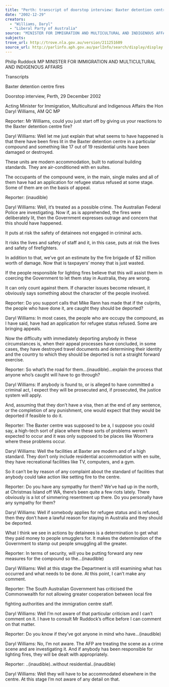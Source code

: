 ```yaml
---
title: "Perth: transcript of doorstop interview: Baxter detention centre fires."
date: "2002-12-29"
creators:
  - "Williams, Daryl"
  - "Liberal Party of Australia"
source: "MINISTER FOR IMMIGRATION AND MULTICULTURAL AND INDIGENOUS AFFAIRS"
subjects:
trove_url: http://trove.nla.gov.au/version/211251609
source_url: http://parlinfo.aph.gov.au/parlInfo/search/display/display.w3p;query=Id%3A%22media/pressrel/M5B86%22
---
```


 Philip Ruddock MP  MINISTER FOR IMMIGRATION AND MULTICULTURAL AND INDIGENOUS  AFFAIRS

 Transcripts

 Baxter detention centre fires

 Doorstop interview, Perth, 29 December 2002

 Acting Minister for Immigration, Multicultural and Indigenous Affairs the Hon Daryl Williams, AM QC MP

 Reporter: Mr Williams, could you just start off by giving us your reactions to the Baxter detention centre fire?

 Daryl Williams: Well let me just explain that what seems to have happened is that there have been fires lit in the Baxter detention centre in a  particular compound and something like 17 out of 19 residential units have been damaged or destroyed.

 These units are modern accommodation, built to national building standards. They are air-conditioned with en suites.

 The occupants of the compound were, in the main, single males and all of them have had an application for refugee status  refused at some stage. Some of them are on the basis of appeal.

 Reporter: (inaudible)

 Daryl Williams: Well, it’s treated as a possible crime. The Australian Federal Police are investigating. Now if, as is apprehended, the fires  were deliberately lit, then the Government expresses outrage and concern that this should have happened.

 It puts at risk the safety of detainees not engaged in criminal acts.

 It risks the lives and safety of staff and it, in this case, puts at risk the lives and safety of firefighters.

 In addition to that, we’ve got an estimate by the fire brigade of $2 million worth of damage. Now that is taxpayers’ money  that is just wasted.

 If the people responsible for lighting fires believe that this will assist them in coercing the Government to let them stay in  Australia, they are wrong.

 It can only count against them. If character issues become relevant, it obviously says something about the character of the  people involved.

 Reporter: Do you support calls that Mike Rann has made that if the culprits, the people who have done it, are caught they should be  deported?

 Daryl Williams: In most cases, the people who are occupy the compound, as I have said, have had an application for refugee status refused.  Some are bringing appeals.

 Now the difficulty with immediately deporting anybody in these circumstances is, when their appeal processes have  concluded, in some cases, they have destroyed travel documents and determining their identity and the country to which they  should be deported is not a straight forward exercise.

 Reporter: So what’s the road for them…(inaudible)…explain the process that anyone who’s caught will have to go through?

 Daryl Williams: If anybody is found to, or is alleged to have committed a criminal act, I expect they will be prosecuted and, if prosecuted, the  justice system will apply.

 And, assuming that they don’t have a visa, then at the end of any sentence, or the completion of any punishment, one would  expect that they would be deported if feasible to do it.

 Reporter: The Baxter centre was supposed to be a, I suppose you could say, a high-tech sort of place where these sorts of problems  weren’t expected to occur and it was only supposed to be places like Woomera where these problems occur.

 Daryl Williams: Well the facilities at Baxter are modern and of a high standard. They don’t only include residential accommodation with en  suite, they have recreational facilities like TV, computers, and a gym.

 So it can’t be by reason of any complaint about the standard of facilities that anybody could take action like setting fire to the  centre.

 Reporter: Do you have any sympathy for them? We’ve had up in the north, at Christmas Island off WA, there’s been quite a few riots  lately. There obviously is a lot of simmering resentment up there. Do you personally have any sympathy for them?

 Daryl Williams: Well if somebody applies for refugee status and is refused, then they don’t have a lawful reason for staying in Australia and  they should be deported.

 What I think we see in actions by detainees is a determination to get what they paid money to people smugglers for. It makes  the determination of the Government to stamp out people smuggling all the greater.

 Reporter: In terms of security, will you be putting forward any new measures for the compound so the…(inaudible)

 Daryl Williams: Well at this stage the Department is still examining what has occurred and what needs to be done. At this point, I can’t make  any comment.

 Reporter: The South Australian Government has criticised the Commonwealth for not allowing greater cooperation between local fire 

 fighting authorities and the immigration centre staff.

 Daryl Williams: Well I’m not aware of that particular criticism and I can’t comment on it. I have to consult Mr Ruddock’s office before I can  comment on that matter.

 Reporter: Do you know if they’ve got anyone in mind who have…(inaudible)

 Daryl Williams: No, I’m not aware. The AFP are treating the scene as a crime scene and are investigating it. And if anybody has been  responsible for lighting fires, they will be dealt with appropriately.

 Reporter: ..(inaudible)..without residential..(inaudible)

 Daryl Williams: Well they will have to be accommodated elsewhere in the centre. At this stage I’m not aware of any detail on that.

